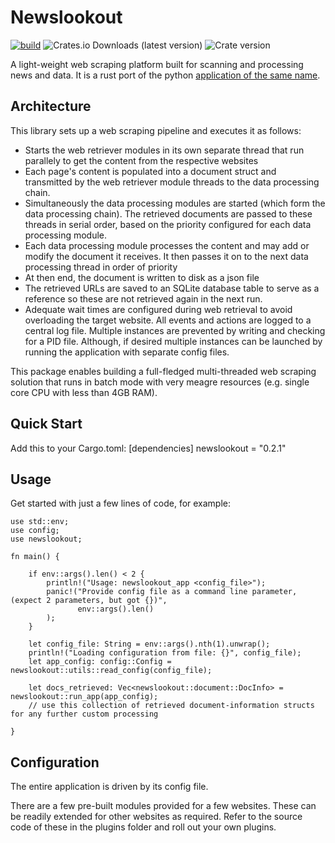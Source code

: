 
# Newslookout

[![build](https://github.com/sandeep-sandhu/newslookout_rs/actions/workflows/rust.yml/badge.svg)](https://github.com/sandeep-sandhu/newslookout_rs/actions) ![Crates.io Downloads (latest version)](https://img.shields.io/crates/dv/newslookout) ![Crate version](https://img.shields.io/crates/v/newslookout.svg)

A light-weight web scraping platform built for scanning and processing news and data. It is a rust port of the python [application of the same name](https://github.com/sandeep-sandhu/NewsLookout).

## Architecture

This library sets up a web scraping pipeline and executes it as follows:
  - Starts the web retriever modules in its own separate thread that run parallely to get the content from the respective websites
  - Each page's content is populated into a document struct and transmitted by the web retriever module threads to the data processing chain.
  - Simultaneously the data processing modules are started (which form the data processing chain). The retrieved documents are passed to these threads in serial order, based on the priority configured for each data processing module.
  - Each data processing module processes the content and may add or modify the document it receives. It then passes it on to the next data processing thread in order of priority
  - At then end, the document is written to disk as a json file
  - The retrieved URLs are saved to an SQLite database table to serve as a reference so these are not retrieved again in the next run.
  - Adequate wait times are configured during web retrieval to avoid overloading the target website. All events and actions are logged to a central log file. Multiple instances are prevented by writing and checking for a PID file. Although, if desired multiple instances can be launched by running the application with separate config files.

This package enables building a full-fledged multi-threaded web scraping solution that runs in batch mode with very meagre resources (e.g. single core CPU with less than 4GB RAM).

## Quick Start
Add this to your Cargo.toml:
[dependencies]
newslookout = "0.2.1"

## Usage

Get started with just a few lines of code, for example:

```
use std::env;
use config;
use newslookout;

fn main() {

    if env::args().len() < 2 {
        println!("Usage: newslookout_app <config_file>");
        panic!("Provide config file as a command line parameter, (expect 2 parameters, but got {})",
               env::args().len()
        );
    }

    let config_file: String = env::args().nth(1).unwrap();
    println!("Loading configuration from file: {}", config_file);
    let app_config: config::Config = newslookout::utils::read_config(config_file);

    let docs_retrieved: Vec<newslookout::document::DocInfo> = newslookout::run_app(app_config);
    // use this collection of retrieved document-information structs for any further custom processing

}

```

## Configuration

The entire application is driven by its config file.

There are a few pre-built modules provided for a few websites.
These can be readily extended for other websites as required.
Refer to the source code of these in the plugins folder and roll out your own plugins.
